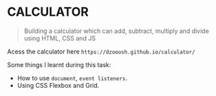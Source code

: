 # CALCULATOR

> Building a calculator which can add, subtract, multiply and divide using HTML, CSS and JS

Acess the calculator here
`https://dzooosh.github.io/calculator/`

Some things I learnt during this task:
- How to use `document`, `event listeners`.
- Using CSS Flexbox and Grid.
